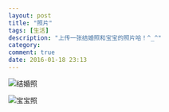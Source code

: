```yaml
---
layout: post
title: "照片"
tags: [生活]
description: "上传一张结婚照和宝宝的照片哈！^_^"
category: 
comment: true
date: 2016-01-18 23:13
---
```


![结婚照](http://blog.cailiwei.com.cn/images/diary/merry.png "美丽时间")

![宝宝照](http://blog.cailiwei.com.cn/images/diary/bothbaby.png "难忘时刻")
